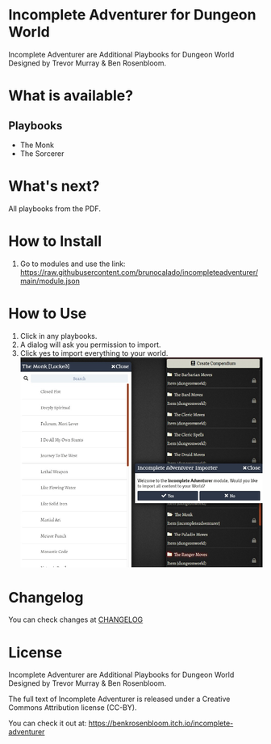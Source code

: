 # Incomplete Adventurer for Dungeon World
Incomplete Adventurer are Additional Playbooks for Dungeon World Designed by Trevor Murray & Ben Rosenbloom.

# What is available?
## Playbooks
- The Monk 
- The Sorcerer

# What's next?
All playbooks from the PDF.

# How to Install
1. Go to modules and use the link: 
https://raw.githubusercontent.com/brunocalado/incompleteadventurer/main/module.json

# How to Use
1. Click in any playbooks.
2. A dialog will ask you permission to import. 
3. Click yes to import everything to your world.
![alt text](images/guide/howto.jpg)

# Changelog
You can check changes at [CHANGELOG](CHANGELOG.md)

# License
Incomplete Adventurer are Additional Playbooks for Dungeon World Designed by Trevor Murray & Ben Rosenbloom.

The full text of Incomplete Adventurer is released under a Creative Commons Attribution license (CC-BY).

You can check it out at: https://benkrosenbloom.itch.io/incomplete-adventurer